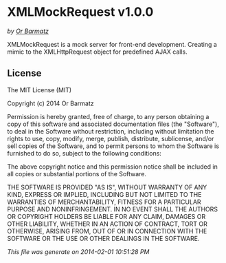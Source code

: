 # XMLMockRequest v1.0.0
_by [Or Barmatz](http://twitter.com/barmatz)_

XMLMockRequest is a mock server for front-end development. Creating a mimic to the XMLHttpRequest object for predefined AJAX calls.
## License
The MIT License (MIT)

Copyright (c) 2014 Or Barmatz

Permission is hereby granted, free of charge, to any person obtaining a copy of
this software and associated documentation files (the "Software"), to deal in
the Software without restriction, including without limitation the rights to
use, copy, modify, merge, publish, distribute, sublicense, and/or sell copies of
the Software, and to permit persons to whom the Software is furnished to do so,
subject to the following conditions:

The above copyright notice and this permission notice shall be included in all
copies or substantial portions of the Software.

THE SOFTWARE IS PROVIDED "AS IS", WITHOUT WARRANTY OF ANY KIND, EXPRESS OR
IMPLIED, INCLUDING BUT NOT LIMITED TO THE WARRANTIES OF MERCHANTABILITY, FITNESS
FOR A PARTICULAR PURPOSE AND NONINFRINGEMENT. IN NO EVENT SHALL THE AUTHORS OR
COPYRIGHT HOLDERS BE LIABLE FOR ANY CLAIM, DAMAGES OR OTHER LIABILITY, WHETHER
IN AN ACTION OF CONTRACT, TORT OR OTHERWISE, ARISING FROM, OUT OF OR IN
CONNECTION WITH THE SOFTWARE OR THE USE OR OTHER DEALINGS IN THE SOFTWARE.


_This file was generate on 2014-02-01 10:51:28 PM_